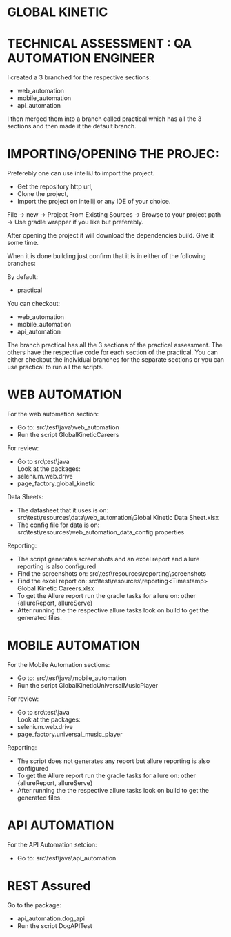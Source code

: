 # GLOBAL KINETIC
# TECHNICAL ASSESSMENT : QA AUTOMATION ENGINEER

I created a 3 branched for the respective sections:

- web_automation
- mobile_automation
- api_automation

I then merged them into a branch called practical which has all the 3 sections and then made it the default branch.

# IMPORTING/OPENING THE PROJEC:

Preferebly one can use intelliJ to import the project.

- Get the repository http url,
- Clone the project,
- Import the project on intellij or any IDE of your choice.

File -> new -> Project From Existing Sources -> Browse to your project path -> Use gradle wrapper if you like but preferebly.

After opening the project it will download the dependencies build. Give it some time.

When it is done building just confirm that it is in either of the following branches:

By default:
  - practical
  
You can checkout:
- web_automation
- mobile_automation
- api_automation
    
The branch practical has all the 3 sections of the practical assessment.
The others have the respective code for each section of the practical.
You can either checkout the individual branches for the separate sections or you can use practical to run all the scripts.

# WEB AUTOMATION

For the web automation section:
- Go to: src\test\java\web_automation
- Run the script GlobalKineticCareers

For review:
- Go to src\test\java\
Look at the packages:
- selenium.web.drive
- page_factory.global_kinetic

Data Sheets:
- The datasheet that it uses is on: src\test\resources\data\web_automation\Global Kinetic Data Sheet.xlsx
- The config file for data is on: src\test\resources\web_automation_data_config.properties

Reporting:
- The script generates screenshots and an excel report and allure reporting is also configured
- Find the screenshots on: src\test\resources\reporting\screenshots
- Find the excel report on: src\test\resources\reporting\<Timestamp> Global Kinetic Careers.xlsx
- To get the Allure report run the gradle tasks for allure on: other {allureReport, allureServe}
- After running the the respective allure tasks look on build to get the generated files.


# MOBILE AUTOMATION

For the Mobile Automation sections:
- Go to: src\test\java\mobile_automation
- Run the script GlobalKineticUniversalMusicPlayer

For review:
- Go to src\test\java\
Look at the packages:
- selenium.web.drive
- page_factory.universal_music_player

Reporting:
- The script does not generates any report but allure reporting is also configured
- To get the Allure report run the gradle tasks for allure on: other {allureReport, allureServe}
- After running the the respective allure tasks look on build to get the generated files.


# API AUTOMATION

For the API Automation setcion:
- Go to: src\test\java\api_automation
# REST Assured

Go to the package: 
- api_automation.dog_api
- Run the script DogAPITest
